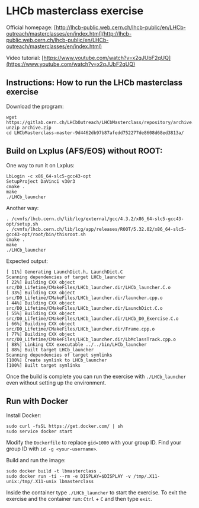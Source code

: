 # LHCb masterclass exercise

Official homepage:
[http://lhcb-public.web.cern.ch/lhcb-public/en/LHCb-outreach/masterclasses/en/index.html](http://lhcb-public.web.cern.ch/lhcb-public/en/LHCb-outreach/masterclasses/en/index.html)

Video tutorial:
[https://www.youtube.com/watch?v=x2qJUbF2qUQ](https://www.youtube.com/watch?v=x2qJUbF2qUQ)

## Instructions: How to run the LHCb masterclass exercise

Download the program:

```
wget https://gitlab.cern.ch/LHCbOutreach/LHCbMasterclass/repository/archive.zip
unzip archive.zip
cd LHCbMasterclass-master-9d4462db97b87afedd752277de8608d68ed3813a/
```

## Build on Lxplus (AFS/EOS) without ROOT:

One way to run it on Lxplus:

```
LbLogin -c x86_64-slc5-gcc43-opt
SetupProject DaVinci v30r3
cmake .
make
./LHCb_launcher
```

Another way:

```
. /cvmfs/lhcb.cern.ch/lib/lcg/external/gcc/4.3.2/x86_64-slc5-gcc43-opt/setup.sh
. /cvmfs/lhcb.cern.ch/lib/lcg/app/releases/ROOT/5.32.02/x86_64-slc5-gcc43-opt/root/bin/thisroot.sh
cmake .
make
./LHCb_launcher
```

Expected output:

```
[ 11%] Generating LaunchDict.h, LaunchDict.C
Scanning dependencies of target LHCb_launcher
[ 22%] Building CXX object src/D0_Lifetime/CMakeFiles/LHCb_launcher.dir/LHCb_launcher.C.o
[ 33%] Building CXX object src/D0_Lifetime/CMakeFiles/LHCb_launcher.dir/launcher.cpp.o
[ 44%] Building CXX object src/D0_Lifetime/CMakeFiles/LHCb_launcher.dir/LaunchDict.C.o
[ 55%] Building CXX object src/D0_Lifetime/CMakeFiles/LHCb_launcher.dir/LHCb_D0_Exercise.C.o
[ 66%] Building CXX object src/D0_Lifetime/CMakeFiles/LHCb_launcher.dir/Frame.cpp.o
[ 77%] Building CXX object src/D0_Lifetime/CMakeFiles/LHCb_launcher.dir/LbMclassTrack.cpp.o
[ 88%] Linking CXX executable ../../bin/LHCb_launcher
[ 88%] Built target LHCb_launcher
Scanning dependencies of target symlinks
[100%] Create symlink to LHCb_launcher
[100%] Built target symlinks
```

Once the build is complete you can run the exercise with `./LHCb_launcher` even without setting up the environment.

## Run with Docker

Install Docker:
```
sudo curl -fsSL https://get.docker.com/ | sh
sudo service docker start
```

Modify the `Dockerfile` to replace `gid=1000` with your group ID. Find your group ID with `id -g <your-username>`.

Build and run the image:
```
sudo docker build -t lbmasterclass .
sudo docker run -ti --rm -e DISPLAY=$DISPLAY -v /tmp/.X11-unix:/tmp/.X11-unix lbmasterclass

```

Inside the container type `./LHCb_launcher` to start the exercise.
To exit the exercise and the container run: `Ctrl` + `C` and then type `exit`.

